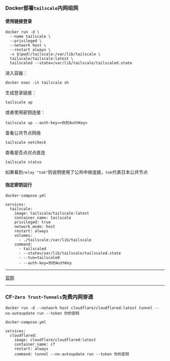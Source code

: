 ### Docker部署`tailscale`内网组网


#### 使用链接登录
```
docker run -d \
  --name tailscale \
  --privileged \
  --network host \
  --restart always \
  -v $(pwd)/tailscale:/var/lib/tailscale \
  tailscale/tailscale:latest \
  tailscaled --state=/var/lib/tailscale/tailscaled.state
```

进入容器：
```
docker exec -it tailscale sh
```
生成登录链接：
```
tailscale up
```

或者使用密钥连接：
```
tailscale up --auth-key=<你的AuthKey>
```

查看公共节点网络
```
tailscale netcheck
```

查看是否点对点直连
```
tailscale status
```
如果看到`relay "tok"`则说明使用了公共中继连接，`tok`代表日本公共节点


#### 指定密钥运行

`docker-compose.yml`

```
services:
  tailscale:
    image: tailscale/tailscale:latest
    container_name: tailscale
    privileged: true
    network_mode: host
    restart: always
    volumes:
      - ./tailscale:/var/lib/tailscale
    command:
      - tailscaled
      - --state=/var/lib/tailscale/tailscaled.state
      - --tun=tailscale0
      - --auth-key=你的AuthKey
```



---

[官网](https://tailscale.com/)

---



### CF-`Zero Trust`-`Tunnels`免费内网穿透

```
docker run -d --network host cloudflare/cloudflared:latest tunnel --no-autoupdate run --token 你的密钥
```



`docker-compose.yml`
```
services:
  cloudflared:
    image: cloudflare/cloudflared:latest
    container_name: cf
    restart: always
    command: tunnel --no-autoupdate run --token 你的密钥
```
